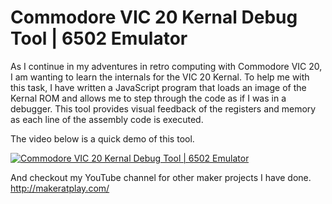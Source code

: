 # Commodore VIC 20 Kernal Debug Tool | 6502 Emulator


As I continue in my adventures in retro computing with Commodore VIC 20, I am wanting to learn the internals for the VIC 20 
Kernal. To help me with this task, I have written a JavaScript program that loads an image of the Kernal ROM and allows me 
to step through the code as if I was in a debugger. This tool provides visual feedback of the registers and memory as each 
line of the assembly code is executed. 

The video below is a quick demo of this tool.


[![Commodore VIC 20 Kernal Debug Tool | 6502 Emulator](https://img.youtube.com/vi/M5L0pI0AeQs/0.jpg)](https://youtu.be/M5L0pI0AeQs "Commodore VIC 20 Kernal Debug Tool | 6502 Emulator")


And checkout my YouTube channel for other maker projects I have done. http://makeratplay.com/
